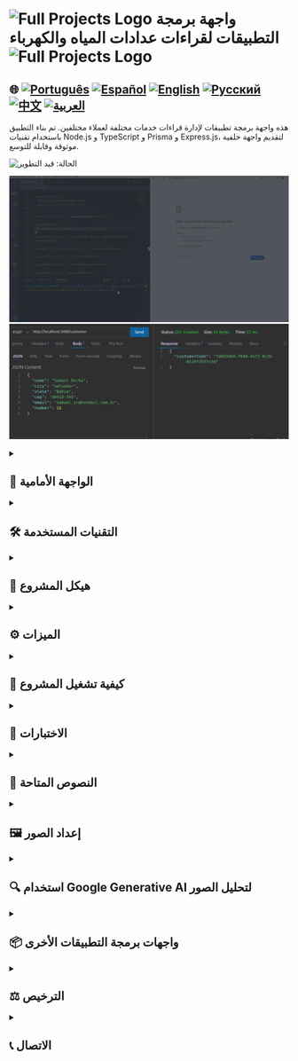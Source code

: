 # <img src="https://cdn-icons-png.flaticon.com/128/83/83522.png" alt="Full Projects Logo" width="42" height="30" /> واجهة برمجة التطبيقات لقراءات عدادات المياه والكهرباء <img src="https://cdn-icons-png.flaticon.com/128/83/83522.png" alt="Full Projects Logo" width="42" height="30" />

## 🌐 [![Português](https://img.shields.io/badge/Português-green)](https://github.com/SamuelRocha91/apiMeasureWaterAndGas/blob/main/README.md) [![Español](https://img.shields.io/badge/Español-yellow)](https://github.com/SamuelRocha91/apiMeasureWaterAndGas/blob/main/README_es.md) [![English](https://img.shields.io/badge/English-blue)](https://github.com/SamuelRocha91/apiMeasureWaterAndGas/blob/main/README_en.md) [![Русский](https://img.shields.io/badge/Русский-lightgrey)](https://github.com/SamuelRocha91/apiMeasureWaterAndGas/blob/main/README_ru.md) [![中文](https://img.shields.io/badge/中文-red)](https://github.com/SamuelRocha91/apiMeasureWaterAndGas/blob/main/README_ch.md) [![العربية](https://img.shields.io/badge/العربية-orange)](https://github.com/SamuelRocha91/apiMeasureWaterAndGas/blob/main/README_ar.md)

هذه واجهة برمجة تطبيقات لإدارة قراءات خدمات مختلفة لعملاء مختلفين. تم بناء التطبيق باستخدام تقنيات Node.js و TypeScript و Prisma و Express.js، لتقديم واجهة خلفية موثوقة وقابلة للتوسع.

![الحالة: قيد التطوير](https://img.shields.io/badge/status-%D9%82%D9%8A%D8%AF_%D8%A7%D9%84%D8%AA%D8%B7%D9%88%D9%8A%D8%B1-yellow)

  ![حالة واجهة برمجة التطبيقات](./src/gifs/apiMeasure.gif)
  ![طلب POST لإنشاء عميل](./src/images/postCustomer.png)
  
<details>
  <summary><h2>📏 الواجهة الأمامية</h2></summary>
  
  - 📏 [تطبيق Precision (React)](https://github.com/SamuelRocha91/precisionReactApplication/blob/main/README_ar.md) - واجهة لقراءات عدادات المياه والكهرباء
  

</details>

<details>
  <summary><h2>🛠️ التقنيات المستخدمة</h2></summary>

  - **Node.js**: بيئة تشغيل JavaScript للجانب الخادم.
  - **TypeScript**: مجموعة فوق JavaScript تضيف أنواع ثابتة للكود.
  - **Express.js**: إطار عمل ويب بسيط لـ Node.js.
  - **Prisma**: ORM تجعل الوصول إلى قاعدة البيانات أسهل.
  - **MySQL**: قاعدة البيانات المستخدمة خلال عملية التطوير.
  - **ESLint**: أداة لفحص الكود تساعد في الحفاظ على نظافة المعايير.
  - **Jest**: إطار عمل للاختبار يضمن جودة الكود.
  - **Mocha**: للاختبارات الإضافية.
  - **Google Generative AI**: تم تكاملها لتحليل صور العدادات واستخراج القيم.
  - **Swagger**: تم تكاملها لتوليد وثائق مسارات واجهة برمجة التطبيقات.

</details>

<details>
  <summary><h2>📁 هيكل المشروع</h2></summary>

  يتبع المشروع هيكلًا معياريًا لتسهيل الصيانة والتوسع. الملفات والمجلدات الرئيسية هي كما يلي:

  - `src/`: يحتوي على الكود المصدري للتطبيق.
    - `controllers/`: منطق التحكم الذي يعالج الطلبات.
    - `db/`: يولد مثيل Prisma للاتصال بقاعدة البيانات للاستخدام في جميع أنحاء التطبيق.
    - `exceptions/`: إنشاء استثناءات مخصصة للتعامل مع الأخطاء أثناء تشغيل التطبيق.
    - `interfaces/`: إنشاء الواجهات والأنواع لإدارة معلمات الدوال وقيم الإرجاع.
    - `middlewares/`: دوال الوسطاء للتحقق والمعالجة.
    - `models/`: منطق الاتصال بقاعدة البيانات.
    - `services/`: طبقة الخدمة التي تتفاعل مع Prisma وتنفذ العمليات التجارية.
    - `routes/`: تعريف مسارات واجهة برمجة التطبيقات.
    - `utils/`: وظائف مساعدة مثل معالجة الصور والتفاعل مع Google Generative AI.
    - `tests/`: اختبارات تلقائية للتحقق من الوظائف.

</details>

<details>
  <summary><h2>⚙️ الميزات</h2></summary>

  - **قائمة القراءات**: يسمح بعرض جميع القراءات لعميل معين وتصفية النتائج حسب نوع القراءة.
  - **إدارة الصور**: يتم حفظ صور القراءات واسترجاعها باستخدام URL مؤقت، باستخدام تشفير Base64.
  - **التحقق من المعلمات**: يتم استخدام الوسطاء للتحقق من المعلمات المدخلة لضمان تكامل الطلبات.
  - **تحليل الصور باستخدام Google Generative AI**: تقوم واجهة برمجة التطبيقات بتحليل الصور واستخراج القيم الاستهلاكية.

</details>

<details>
  <summary><h2>🚀 كيفية تشغيل المشروع</h2></summary>

  ### المتطلبات

  - Node.js
  - Docker (اختياري، لبيئة التطوير)

  ### خطوات التثبيت

  1. استنساخ المستودع:
      ```bash
      git clone https://github.com/SamuelRocha91/apiShopper.git
      cd apiMeasureWaterAndGas
      ```

  2. تثبيت التبعيات:
      ```bash
      npm install
      ```

  3. تكوين متغيرات البيئة:
      - أنشئ ملف `.env` يحتوي على التكوينات الضرورية.
      - مثال:
        ```env
        DATABASE_URL="file:./dev.db"
        GEMINI_API_KEY="مفتاح_واجهة_برمجة_التطبيقات_الخاص_بك"
        HOST="http://localhost:3000"
        ```

  4. تنفيذ ترحيل قاعدة البيانات:
      ```bash
      npx prisma migrate dev
      ```

  5. بدء تشغيل الخادم:
      ```bash
      npm run dev
      ```

  ### Docker

  يمكنك تشغيل المشروع باستخدام Docker. يرجى تنفيذ:

  ```bash
  docker-compose up --build
  ```

</details>

<details>
  <summary><h2>🧪 الاختبارات</h2></summary>

  يتم تنفيذ الاختبارات باستخدام Jest و Mocha. لتشغيل جميع الاختبارات، يرجى تنفيذ:

  ```bash
  npm run test
  ```

</details>

<details>
  <summary><h2>📜 النصوص المتاحة</h2></summary>

  - `start`: بدء تشغيل التطبيق.
  - `dev`: بدء تشغيل التطبيق في وضع التطوير.
  - `build`: تحويل كود TypeScript إلى JavaScript.
  - `lint`: تشغيل فحص ESLint للكود.
  - `lint:fix`: تشغيل ESLint وإصلاح المشكلات تلقائيًا.
  - `prisma:generate`: توليد أنواع Prisma.
  - `prisma:migrate`: تنفيذ ترحيل قاعدة البيانات.
  - `prisma:seed`: ملء قاعدة البيانات بالبيانات الأولية.
  - `docker`: تثبيت التبعيات، وتوليد أنواع Prisma، وتنفيذ الترحيل، وبدء تشغيل الخادم.
  - `test`: تشغيل جميع الاختبارات باستخدام Mocha و Jest.

</details>

<details>
  <summary><h2>🖼️ إعداد الصور</h2></summary>

  وظائف مساعدة لحفظ وتوليد عناوين URL للصور:

  - **`saveBase64Image`**: لحفظ صورة Base64 على الخادم.
  - **`getImageUrl`**: لتوليد عنوان URL مؤقت للوصول إلى الصورة.
  - **`extractMimeType`**: لاستخراج نوع MIME من صورة Base64.
  - **`extractSize`**: لحساب حجم صورة Base64.

</details>

<details>
  <summary><h2>🔍 استخدام Google Generative AI لتحليل الصور</h2></summary>

  تستخدم الدالة **`checkMeasureValue`** Google Generative AI لتحليل صورة القراءة واستخراج القيمة الاستهلاكية.

  ```javascript
  async function checkMeasureValue(mime: string, base64: string): Promise<number> {
    const result = await model.generateContent([
      {
        inlineData: {
          mimeType: mime,
          data: base64
        }
      },
    ]);
    return result.content?.[0]?.text ?? 0;
  }
  ```

</details>

<details>
  <summary><h2>📦 واجهات برمجة التطبيقات الأخرى</h2></summary>

  - 🏦 [واجهة برمجة تطبيقات إدارة المستخدمين](https://github.com/SamuelRocha91/paymentAPI/blob

/main/README.md): إدارة معلومات العملاء.
  - 💳 [واجهة برمجة تطبيقات الدفع](https://github.com/SamuelRocha91/paymentAPI/blob/main/README.md): لإجراء المدفوعات.
  - 🛒 [واجهة برمجة تطبيقات إدارة المنتجات](https://github.com/SamuelRocha91/productAPI/blob/main/README.md): إدارة بيانات المنتجات.

</details>

<details>
  <summary><h2>⚖️ الترخيص</h2></summary>

  هذا المشروع مرخص بموجب [MIT License](./LICENSE).

</details>

<details>
  <summary><h2>📞 الاتصال</h2></summary>

  يمكنك الاتصال بي عبر البريد الإلكتروني: samuelrocha.91@gmail.com.

</details>

